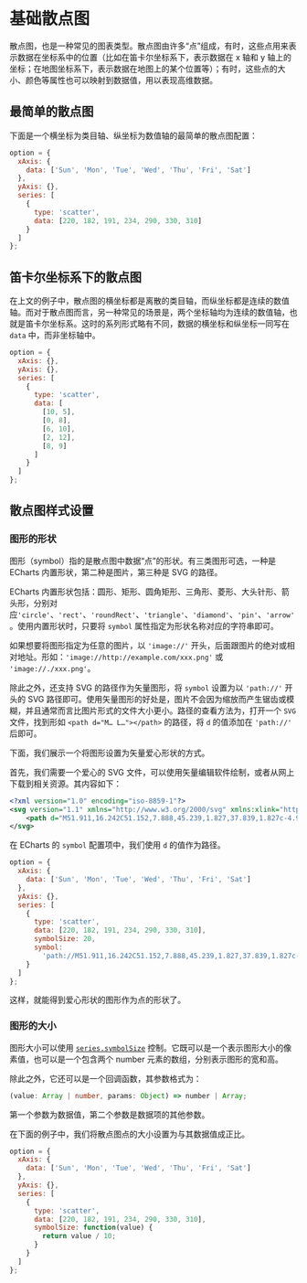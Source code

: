 # 基础散点图

散点图，也是一种常见的图表类型。散点图由许多“点”组成，有时，这些点用来表示数据在坐标系中的位置（比如在笛卡尔坐标系下，表示数据在 x 轴和 y 轴上的坐标；在地图坐标系下，表示数据在地图上的某个位置等）；有时，这些点的大小、颜色等属性也可以映射到数据值，用以表现高维数据。

## 最简单的散点图

下面是一个横坐标为类目轴、纵坐标为数值轴的最简单的散点图配置：

```js [live]
option = {
  xAxis: {
    data: ['Sun', 'Mon', 'Tue', 'Wed', 'Thu', 'Fri', 'Sat']
  },
  yAxis: {},
  series: [
    {
      type: 'scatter',
      data: [220, 182, 191, 234, 290, 330, 310]
    }
  ]
};
```

## 笛卡尔坐标系下的散点图

在上文的例子中，散点图的横坐标都是离散的类目轴，而纵坐标都是连续的数值轴。而对于散点图而言，另一种常见的场景是，两个坐标轴均为连续的数值轴，也就是笛卡尔坐标系。这时的系列形式略有不同，数据的横坐标和纵坐标一同写在 `data` 中，而非坐标轴中。

```js [live]
option = {
  xAxis: {},
  yAxis: {},
  series: [
    {
      type: 'scatter',
      data: [
        [10, 5],
        [0, 8],
        [6, 10],
        [2, 12],
        [8, 9]
      ]
    }
  ]
};
```

## 散点图样式设置

### 图形的形状

图形（symbol）指的是散点图中数据“点”的形状。有三类图形可选，一种是 ECharts 内置形状，第二种是图片，第三种是 SVG 的路径。

ECharts 内置形状包括：圆形、矩形、圆角矩形、三角形、菱形、大头针形、箭头形，分别对应`'circle'`、`'rect'`、`'roundRect'`、`'triangle'`、`'diamond'`、`'pin'`、`'arrow'`。使用内置形状时，只要将 `symbol` 属性指定为形状名称对应的字符串即可。

如果想要将图形指定为任意的图片，以 `'image://'` 开头，后面跟图片的绝对或相对地址。形如：`'image://http://example.com/xxx.png'` 或 `'image://./xxx.png'`。

除此之外，还支持 SVG 的路径作为矢量图形，将 `symbol` 设置为以 `'path://'` 开头的 SVG 路径即可。使用矢量图形的好处是，图片不会因为缩放而产生锯齿或模糊，并且通常而言比图片形式的文件大小更小。路径的查看方法为，打开一个 `SVG` 文件，找到形如 `<path d="M… L…"></path>` 的路径，将 `d` 的值添加在 `'path://'` 后即可。

下面，我们展示一个将图形设置为矢量爱心形状的方式。

首先，我们需要一个爱心的 SVG 文件，可以使用矢量编辑软件绘制，或者从网上下载到相关资源。其内容如下：

```xml
<?xml version="1.0" encoding="iso-8859-1"?>
<svg version="1.1" xmlns="http://www.w3.org/2000/svg" xmlns:xlink="http://www.w3.org/1999/xlink" x="0px" y="0px" viewBox="0 0 51.997 51.997" style="enable-background:new 0 0 51.997 51.997;" xml:space="preserve">
    <path d="M51.911,16.242C51.152,7.888,45.239,1.827,37.839,1.827c-4.93,0-9.444,2.653-11.984,6.905 c-2.517-4.307-6.846-6.906-11.697-6.906c-7.399,0-13.313,6.061-14.071,14.415c-0.06,0.369-0.306,2.311,0.442,5.478 c1.078,4.568,3.568,8.723,7.199,12.013l18.115,16.439l18.426-16.438c3.631-3.291,6.121-7.445,7.199-12.014 C52.216,18.553,51.97,16.611,51.911,16.242z"/>
</svg>
```

在 ECharts 的 `symbol` 配置项中，我们使用 `d` 的值作为路径。

```js [live]
option = {
  xAxis: {
    data: ['Sun', 'Mon', 'Tue', 'Wed', 'Thu', 'Fri', 'Sat']
  },
  yAxis: {},
  series: [
    {
      type: 'scatter',
      data: [220, 182, 191, 234, 290, 330, 310],
      symbolSize: 20,
      symbol:
        'path://M51.911,16.242C51.152,7.888,45.239,1.827,37.839,1.827c-4.93,0-9.444,2.653-11.984,6.905 c-2.517-4.307-6.846-6.906-11.697-6.906c-7.399,0-13.313,6.061-14.071,14.415c-0.06,0.369-0.306,2.311,0.442,5.478 c1.078,4.568,3.568,8.723,7.199,12.013l18.115,16.439l18.426-16.438c3.631-3.291,6.121-7.445,7.199-12.014 C52.216,18.553,51.97,16.611,51.911,16.242z'
    }
  ]
};
```

这样，就能得到爱心形状的图形作为点的形状了。

### 图形的大小

图形大小可以使用 [`series.symbolSize`](${optionPath}series-scatter.symbolSize) 控制。它既可以是一个表示图形大小的像素值，也可以是一个包含两个 number 元素的数组，分别表示图形的宽和高。

除此之外，它还可以是一个回调函数，其参数格式为：

```ts
(value: Array | number, params: Object) => number | Array;
```

第一个参数为数据值，第二个参数是数据项的其他参数。

在下面的例子中，我们将散点图点的大小设置为与其数据值成正比。

```js [live]
option = {
  xAxis: {
    data: ['Sun', 'Mon', 'Tue', 'Wed', 'Thu', 'Fri', 'Sat']
  },
  yAxis: {},
  series: [
    {
      type: 'scatter',
      data: [220, 182, 191, 234, 290, 330, 310],
      symbolSize: function(value) {
        return value / 10;
      }
    }
  ]
};
```

